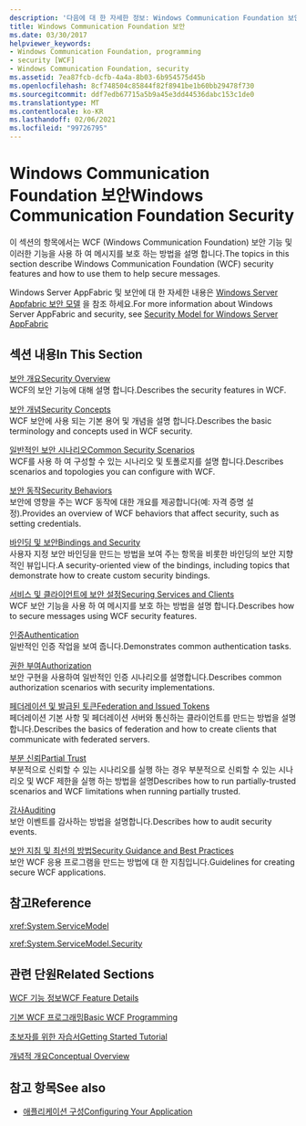 ```yaml
---
description: '다음에 대 한 자세한 정보: Windows Communication Foundation 보안'
title: Windows Communication Foundation 보안
ms.date: 03/30/2017
helpviewer_keywords:
- Windows Communication Foundation, programming
- security [WCF]
- Windows Communication Foundation, security
ms.assetid: 7ea87fcb-dcfb-4a4a-8b03-6b954575d45b
ms.openlocfilehash: 8cf748504c85844f82f8941be1b60bb29478f730
ms.sourcegitcommit: ddf7edb67715a5b9a45e3dd44536dabc153c1de0
ms.translationtype: MT
ms.contentlocale: ko-KR
ms.lasthandoff: 02/06/2021
ms.locfileid: "99726795"
---
```

# <a name="windows-communication-foundation-security"></a><span data-ttu-id="6dd11-103">Windows Communication Foundation 보안</span><span class="sxs-lookup"><span data-stu-id="6dd11-103">Windows Communication Foundation Security</span></span>

<span data-ttu-id="6dd11-104">이 섹션의 항목에서는 WCF (Windows Communication Foundation) 보안 기능 및 이러한 기능을 사용 하 여 메시지를 보호 하는 방법을 설명 합니다.</span><span class="sxs-lookup"><span data-stu-id="6dd11-104">The topics in this section describe Windows Communication Foundation (WCF) security features and how to use them to help secure messages.</span></span>  
  
 <span data-ttu-id="6dd11-105">Windows Server AppFabric 및 보안에 대 한 자세한 내용은 [Windows Server Appfabric 보안 모델](/previous-versions/appfabric/ee677202(v=azure.10)) 을 참조 하세요.</span><span class="sxs-lookup"><span data-stu-id="6dd11-105">For more information about Windows Server AppFabric and security, see [Security Model for Windows Server AppFabric](/previous-versions/appfabric/ee677202(v=azure.10))</span></span>  
  
## <a name="in-this-section"></a><span data-ttu-id="6dd11-106">섹션 내용</span><span class="sxs-lookup"><span data-stu-id="6dd11-106">In This Section</span></span>  

 [<span data-ttu-id="6dd11-107">보안 개요</span><span class="sxs-lookup"><span data-stu-id="6dd11-107">Security Overview</span></span>](security-overview.md)  
 <span data-ttu-id="6dd11-108">WCF의 보안 기능에 대해 설명 합니다.</span><span class="sxs-lookup"><span data-stu-id="6dd11-108">Describes the security features in WCF.</span></span>  
  
 [<span data-ttu-id="6dd11-109">보안 개념</span><span class="sxs-lookup"><span data-stu-id="6dd11-109">Security Concepts</span></span>](security-concepts.md)  
 <span data-ttu-id="6dd11-110">WCF 보안에 사용 되는 기본 용어 및 개념을 설명 합니다.</span><span class="sxs-lookup"><span data-stu-id="6dd11-110">Describes the basic terminology and concepts used in WCF security.</span></span>  
  
 [<span data-ttu-id="6dd11-111">일반적인 보안 시나리오</span><span class="sxs-lookup"><span data-stu-id="6dd11-111">Common Security Scenarios</span></span>](common-security-scenarios.md)  
 <span data-ttu-id="6dd11-112">WCF를 사용 하 여 구성할 수 있는 시나리오 및 토폴로지를 설명 합니다.</span><span class="sxs-lookup"><span data-stu-id="6dd11-112">Describes scenarios and topologies you can configure with WCF.</span></span>  
  
 [<span data-ttu-id="6dd11-113">보안 동작</span><span class="sxs-lookup"><span data-stu-id="6dd11-113">Security Behaviors</span></span>](security-behaviors-in-wcf.md)  
 <span data-ttu-id="6dd11-114">보안에 영향을 주는 WCF 동작에 대한 개요를 제공합니다(예: 자격 증명 설정).</span><span class="sxs-lookup"><span data-stu-id="6dd11-114">Provides an overview of WCF behaviors that affect security, such as setting credentials.</span></span>  
  
 [<span data-ttu-id="6dd11-115">바인딩 및 보안</span><span class="sxs-lookup"><span data-stu-id="6dd11-115">Bindings and Security</span></span>](bindings-and-security.md)  
 <span data-ttu-id="6dd11-116">사용자 지정 보안 바인딩을 만드는 방법을 보여 주는 항목을 비롯한 바인딩의 보안 지향적인 뷰입니다.</span><span class="sxs-lookup"><span data-stu-id="6dd11-116">A security-oriented view of the bindings, including topics that demonstrate how to create custom security bindings.</span></span>  
  
 [<span data-ttu-id="6dd11-117">서비스 및 클라이언트에 보안 설정</span><span class="sxs-lookup"><span data-stu-id="6dd11-117">Securing Services and Clients</span></span>](securing-services-and-clients.md)  
 <span data-ttu-id="6dd11-118">WCF 보안 기능을 사용 하 여 메시지를 보호 하는 방법을 설명 합니다.</span><span class="sxs-lookup"><span data-stu-id="6dd11-118">Describes how to secure messages using WCF security features.</span></span>  
  
 [<span data-ttu-id="6dd11-119">인증</span><span class="sxs-lookup"><span data-stu-id="6dd11-119">Authentication</span></span>](authentication-in-wcf.md)  
 <span data-ttu-id="6dd11-120">일반적인 인증 작업을 보여 줍니다.</span><span class="sxs-lookup"><span data-stu-id="6dd11-120">Demonstrates common authentication tasks.</span></span>  
  
 [<span data-ttu-id="6dd11-121">권한 부여</span><span class="sxs-lookup"><span data-stu-id="6dd11-121">Authorization</span></span>](authorization-in-wcf.md)  
 <span data-ttu-id="6dd11-122">보안 구현을 사용하여 일반적인 인증 시나리오를 설명합니다.</span><span class="sxs-lookup"><span data-stu-id="6dd11-122">Describes common authorization scenarios with security implementations.</span></span>  
  
 [<span data-ttu-id="6dd11-123">페더레이션 및 발급된 토큰</span><span class="sxs-lookup"><span data-stu-id="6dd11-123">Federation and Issued Tokens</span></span>](federation-and-issued-tokens.md)  
 <span data-ttu-id="6dd11-124">페더레이션 기본 사항 및 페더레이션 서버와 통신하는 클라이언트를 만드는 방법을 설명합니다.</span><span class="sxs-lookup"><span data-stu-id="6dd11-124">Describes the basics of federation and how to create clients that communicate with federated servers.</span></span>  
  
 [<span data-ttu-id="6dd11-125">부분 신뢰</span><span class="sxs-lookup"><span data-stu-id="6dd11-125">Partial Trust</span></span>](partial-trust.md)  
 <span data-ttu-id="6dd11-126">부분적으로 신뢰할 수 있는 시나리오를 실행 하는 경우 부분적으로 신뢰할 수 있는 시나리오 및 WCF 제한을 실행 하는 방법을 설명</span><span class="sxs-lookup"><span data-stu-id="6dd11-126">Describes how to run partially-trusted scenarios and WCF limitations when running partially trusted.</span></span>  
  
 [<span data-ttu-id="6dd11-127">감사</span><span class="sxs-lookup"><span data-stu-id="6dd11-127">Auditing</span></span>](auditing-security-events.md)  
 <span data-ttu-id="6dd11-128">보안 이벤트를 감사하는 방법을 설명합니다.</span><span class="sxs-lookup"><span data-stu-id="6dd11-128">Describes how to audit security events.</span></span>  
  
 [<span data-ttu-id="6dd11-129">보안 지침 및 최선의 방법</span><span class="sxs-lookup"><span data-stu-id="6dd11-129">Security Guidance and Best Practices</span></span>](security-guidance-and-best-practices.md)  
 <span data-ttu-id="6dd11-130">보안 WCF 응용 프로그램을 만드는 방법에 대 한 지침입니다.</span><span class="sxs-lookup"><span data-stu-id="6dd11-130">Guidelines for creating secure WCF applications.</span></span>  
  
## <a name="reference"></a><span data-ttu-id="6dd11-131">참고</span><span class="sxs-lookup"><span data-stu-id="6dd11-131">Reference</span></span>  

 <xref:System.ServiceModel>  
  
 <xref:System.ServiceModel.Security>  
  
## <a name="related-sections"></a><span data-ttu-id="6dd11-132">관련 단원</span><span class="sxs-lookup"><span data-stu-id="6dd11-132">Related Sections</span></span>  

 [<span data-ttu-id="6dd11-133">WCF 기능 정보</span><span class="sxs-lookup"><span data-stu-id="6dd11-133">WCF Feature Details</span></span>](index.md)  
  
 [<span data-ttu-id="6dd11-134">기본 WCF 프로그래밍</span><span class="sxs-lookup"><span data-stu-id="6dd11-134">Basic WCF Programming</span></span>](../basic-wcf-programming.md)  
  
 [<span data-ttu-id="6dd11-135">초보자를 위한 자습서</span><span class="sxs-lookup"><span data-stu-id="6dd11-135">Getting Started Tutorial</span></span>](../getting-started-tutorial.md)  
  
 [<span data-ttu-id="6dd11-136">개념적 개요</span><span class="sxs-lookup"><span data-stu-id="6dd11-136">Conceptual Overview</span></span>](../conceptual-overview.md)  
  
## <a name="see-also"></a><span data-ttu-id="6dd11-137">참고 항목</span><span class="sxs-lookup"><span data-stu-id="6dd11-137">See also</span></span>

- [<span data-ttu-id="6dd11-138">애플리케이션 구성</span><span class="sxs-lookup"><span data-stu-id="6dd11-138">Configuring Your Application</span></span>](../diagnostics/configuring-your-application.md)
